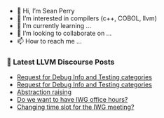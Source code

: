 - 👋 Hi, I’m Sean Perry
- 👀 I’m interested in compilers (c++, COBOL, llvm)
- 🌱 I’m currently learning ...
- 💞️ I’m looking to collaborate on ...
- 📫 How to reach me ...

<!---
s66perry/s66perry is a ✨ special ✨ repository because its `README.md` (this file) appears on your GitHub profile.
You can click the Preview link to take a look at your changes.
--->
### 📕 Latest LLVM Discourse Posts

<!-- DISCOURSE-LLVM:START -->
- [Request for Debug Info and Testing categories](https://discourse.llvm.org/t/request-for-debug-info-and-testing-categories/59682/2)
- [Request for Debug Info and Testing categories](https://discourse.llvm.org/t/request-for-debug-info-and-testing-categories/59682/1)
- [Abstraction raising](https://discourse.llvm.org/t/abstraction-raising/59679/1)
- [Do we want to have IWG office hours?](https://discourse.llvm.org/t/do-we-want-to-have-iwg-office-hours/59677/1)
- [Changing time slot for the IWG meeting?](https://discourse.llvm.org/t/changing-time-slot-for-the-iwg-meeting/59676/1)
<!-- DISCOURSE-LLVM:END -->
